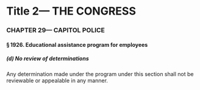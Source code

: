 
# Title 2— THE CONGRESS
### CHAPTER 29— CAPITOL POLICE
#### § 1926. Educational assistance program for employees
##### (d) No review of determinations

Any determination made under the program under this section shall not be reviewable or appealable in any manner.
